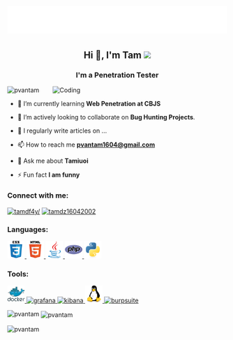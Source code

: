 <h1 align="center">
  <img src="name.svg" alt="__df4y__" />
</h1>

<h2 align="center">Hi 👋, I'm Tam <img src="https://media.giphy.com/media/mGcNjsfWAjY5AEZNw6/giphy.gif" width="50"> </h2>
<h3 align="center">I'm a Penetration Tester </h3>
<img align="right" alt="Coding" width="400" src="https://cdn.dribbble.com/users/1162077/screenshots/3848914/media/7ed7d5ca074b48b328150e5a231e8d1f.gif" />

<p align="left"> 
  <img src="https://komarev.com/ghpvc/?username=pvantam&label=Profile%20views&color=0e75b6&style=flat" alt="pvantam" /> 
</p>

- 🌱 I’m currently learning **Web Penetration at CBJS**

- 👯 I’m actively looking to collaborate on **Bug Hunting Projects**.

- 📝 I regularly write articles on ...

- 📫 How to reach me **pvantam1604@gmail.com**

- 💬 Ask me about **Tamiuoi**
  
- ⚡ Fun fact **I am funny**

<h3 align="left">Connect with me:</h3>
<p align="left">
  <a href="https://linkedin.com/in/tamdf4y/" target="blank"><img align="center" src="https://raw.githubusercontent.com/rahuldkjain/github-profile-readme-generator/master/src/images/icons/Social/linked-in-alt.svg" alt="tamdf4y/" height="30" width="40" /></a>
  <a href="https://fb.com/tamdz16042002" target="blank"><img align="center" src="https://raw.githubusercontent.com/rahuldkjain/github-profile-readme-generator/master/src/images/icons/Social/facebook.svg" alt="tamdz16042002" height="30" width="40" /></a>
</p>

<h3 align="left">Languages:</h3>
<p align="left"> 
  <a href="https://www.w3schools.com/css/" target="_blank" rel="noreferrer"> 
    <img src="https://raw.githubusercontent.com/devicons/devicon/master/icons/css3/css3-original-wordmark.svg" alt="css3" width="40" height="40"/> 
  </a> 
  <a href="https://www.w3.org/html/" target="_blank" rel="noreferrer"> 
    <img src="https://raw.githubusercontent.com/devicons/devicon/master/icons/html5/html5-original-wordmark.svg" alt="html5" width="40" height="40"/> 
  </a>
  <a href="https://www.java.com" target="_blank" rel="noreferrer"> 
    <img src="https://raw.githubusercontent.com/devicons/devicon/master/icons/java/java-original.svg" alt="java" width="40" height="40"/> 
  </a> 
  <a href="https://www.php.net" target="_blank" rel="noreferrer"> 
    <img src="https://raw.githubusercontent.com/devicons/devicon/master/icons/php/php-original.svg" alt="php" width="40" height="40"/> 
  </a> 
  <a href="https://www.python.org" target="_blank" rel="noreferrer"> 
    <img src="https://raw.githubusercontent.com/devicons/devicon/master/icons/python/python-original.svg" alt="python" width="40" height="40"/> 
  </a> 

</p>

<h3 align="left">Tools:</h3>
<p align="left"> 
  <a href="https://www.docker.com/" target="_blank" rel="noreferrer"> 
    <img src="https://raw.githubusercontent.com/devicons/devicon/master/icons/docker/docker-original-wordmark.svg" alt="docker" width="40" height="40"/> 
  </a> 
  <a href="https://grafana.com" target="_blank" rel="noreferrer"> 
    <img src="https://www.vectorlogo.zone/logos/grafana/grafana-icon.svg" alt="grafana" width="40" height="40"/> 
  </a> 
  <a href="https://www.elastic.co/kibana" target="_blank" rel="noreferrer"> 
    <img src="https://www.vectorlogo.zone/logos/elasticco_kibana/elasticco_kibana-icon.svg" alt="kibana" width="40" height="40"/> 
  </a> 
  <a href="https://www.linux.org/" target="_blank" rel="noreferrer"> 
    <img src="https://raw.githubusercontent.com/devicons/devicon/master/icons/linux/linux-original.svg" alt="linux" width="40" height="40"/> 
  </a> 
  <a style="padding-right:8px;" href="https://portswigger.net/burp/pro" target="_blank"> 
    <img src="https://portswigger.net/content/images/svg/icons/professional.svg" alt="burpsuite" width="42" height="42"/> 
  </a>

</p>

<p><img align="left" src="https://github-readme-stats.vercel.app/api/top-langs?username=pvantam&show_icons=true&locale=en&layout=compact" alt="pvantam" /></p>

<p>&nbsp;<img align="center" src="https://github-readme-stats.vercel.app/api?username=pvantam&show_icons=true&locale=en" alt="pvantam" /></p>

<p><img align="center" src="https://github-readme-streak-stats.herokuapp.com/?user=pvantam&" alt="pvantam" /></p>
